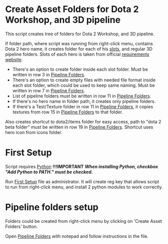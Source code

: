 # Create Asset Folders for Dota 2 Workshop, and 3D pipeline
 
 This script creates tree of folders for Dota 2 Workshop, and 3D pipeline.
 
 If folder path, where script was running from right-click menu, contains Dota 2 hero name, it creates folder for each of his [slots](hero_and_slots.csv), and regular 3D pipeline folders.
 Slots of each hero is taken from official [requirements website](https://www.dota2.com/workshop/requirements/).
 
  - There's an option to create folder inside each slot folder. Must be written in row 3 in [Pipeline Folders](pipeline_folders.csv).
  - There's an option to create empty files with needed file format inside each slot folder, which could be used to keep same naming. Must be written in row 7 in [Pipeline Folders](pipeline_folders.csv).
  - List of pipeline folders must be written in row 11 in [Pipeline Folders](pipeline_folders.csv).
  - If there's no hero name in folder path, it creates only pipeline folders.
  - If there's a Test/Texture folder in row 11 in [Pipeline Folders](pipeline_folders.csv), it copies textures from row 15 in [Pipeline Folders](pipeline_folders.csv) to that folder.

 Also creates shortcut to dota2/items folder for easy access, path to "dota 2 beta folder" must be written in row 19 in [Pipeline Folders](pipeline_folders.csv). Shortcut uses hero icon from icons folder.
 
# First Setup

 Script requires [Python](https://www.python.org/downloads/)
 **!!!IMPORTANT** ***When installing Python, checkbox "Add Python to PATH." must be checked.***
 
 Run [First Setup](First_setup.bat) file as administrator. 
 It will create reg key that allows script to run from right-click menu, and install 2 python modules to work correctly.

# Pipeline folders setup

 Folders could be created from right-click menu by clicking on 'Create Asset Folders' button.
 
 Open [Pipeline Folders](pipeline_folders.csv) with notepad and follow instructions in the file.